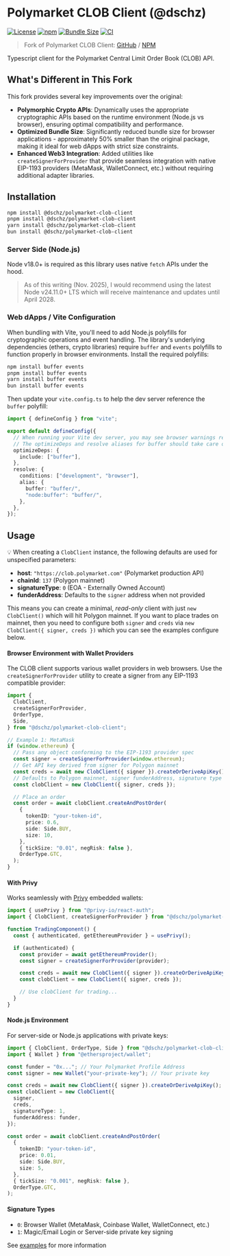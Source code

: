 # Polymarket CLOB Client (@dschz)

[![License](https://img.shields.io/badge/license-MIT-green)](LICENSE)
[![npm](https://img.shields.io/npm/v/@dschz/polymarket-clob-client?color=blue)](https://www.npmjs.com/package/@dschz/polymarket-clob-client)
[![Bundle Size](https://img.shields.io/bundlephobia/minzip/@dschz/polymarket-clob-client)](https://bundlephobia.com/package/@dschz/polymarket-clob-client)
[![CI](https://github.com/dsnchz/polymarket-clob-client/actions/workflows/ci.yaml/badge.svg)](https://github.com/dsnchz/polymarket-clob-client/actions/workflows/ci.yaml)

> Fork of Polymarket CLOB Client: [GitHub](https://github.com/Polymarket/clob-client) / [NPM](https://www.npmjs.com/package/@polymarket/clob-client)

Typescript client for the Polymarket Central Limit Order Book (CLOB) API.

## What's Different in This Fork

This fork provides several key improvements over the original:

- **Polymorphic Crypto APIs**: Dynamically uses the appropriate cryptographic APIs based on the runtime environment (Node.js vs browser), ensuring optimal compatibility and performance.
- **Optimized Bundle Size**: Significantly reduced bundle size for browser applications - approximately 50% smaller than the original package, making it ideal for web dApps with strict size constraints.
- **Enhanced Web3 Integration**: Added utilities like `createSignerForProvider` that provide seamless integration with native EIP-1193 providers (MetaMask, WalletConnect, etc.) without requiring additional adapter libraries.

## Installation

```bash
npm install @dschz/polymarket-clob-client
pnpm install @dschz/polymarket-clob-client
yarn install @dschz/polymarket-clob-client
bun install @dschz/polymarket-clob-client
```

### Server Side (Node.js)

Node v18.0+ is required as this library uses native `fetch` APIs under the hood.

> As of this writing (Nov. 2025), I would recommend using the latest Node v24.11.0+ LTS which will receive maintenance and updates until April 2028.

### Web dApps / Vite Configuration

When bundling with Vite, you'll need to add Node.js polyfills for cryptographic operations and event handling. The library's underlying dependencies (ethers, crypto libraries) require `buffer` and `events` polyfills to function properly in browser environments. Install the required polyfills:

```bash
npm install buffer events
pnpm install buffer events
yarn install buffer events
bun install buffer events
```

Then update your `vite.config.ts` to help the dev server reference the `buffer` polyfill:

```ts
import { defineConfig } from "vite";

export default defineConfig({
  // When running your Vite dev server, you may see browser warnings regarding Buffer.
  // The optimizeDeps and resolve aliases for buffer should take care of them
  optimizeDeps: {
    include: ["buffer"],
  },
  resolve: {
    conditions: ["development", "browser"],
    alias: {
      buffer: "buffer/",
      "node:buffer": "buffer/",
    },
  },
});
```

## Usage

💡 When creating a `ClobClient` instance, the following defaults are used for unspecified parameters:

- **host**: `"https://clob.polymarket.com"` (Polymarket production API)
- **chainId**: `137` (Polygon mainnet)
- **signatureType**: `0` (EOA - Externally Owned Account)
- **funderAddress**: Defaults to the `signer` address when not provided

This means you can create a minimal, _read-only_ client with just `new ClobClient()` which will hit Polygon mainnet. If you want to place trades on mainnet, then you need to configure both `signer` and `creds` via `new ClobClient({ signer, creds })` which you can see the examples configure below.

#### Browser Environment with Wallet Providers

The CLOB client supports various wallet providers in web browsers. Use the `createSignerForProvider` utility to create a signer from any EIP-1193 compatible provider:

```ts
import {
  ClobClient,
  createSignerForProvider,
  OrderType,
  Side,
} from "@dschz/polymarket-clob-client";

// Example 1: MetaMask
if (window.ethereum) {
  // Pass any object conforming to the EIP-1193 provider spec
  const signer = createSignerForProvider(window.ethereum);
  // Get API key derived from signer for Polygon mainnet
  const creds = await new ClobClient({ signer }).createOrDeriveApiKey();
  // Defaults to Polygon mainnet, signer funderAddress, signature type 0 for EOA
  const clobClient = new ClobClient({ signer, creds });

  // Place an order
  const order = await clobClient.createAndPostOrder(
    {
      tokenID: "your-token-id",
      price: 0.6,
      side: Side.BUY,
      size: 10,
    },
    { tickSize: "0.01", negRisk: false },
    OrderType.GTC,
  );
}
```

#### With Privy

Works seamlessly with [Privy](https://privy.io/) embedded wallets:

```ts
import { usePrivy } from "@privy-io/react-auth";
import { ClobClient, createSignerForProvider } from "@dschz/polymarket-clob-client";

function TradingComponent() {
  const { authenticated, getEthereumProvider } = usePrivy();

  if (authenticated) {
    const provider = await getEthereumProvider();
    const signer = createSignerForProvider(provider);

    const creds = await new ClobClient({ signer }).createOrDeriveApiKey();
    const clobClient = new ClobClient({ signer, creds });

    // Use clobClient for trading...
  }
}
```

#### Node.js Environment

For server-side or Node.js applications with private keys:

```ts
import { ClobClient, OrderType, Side } from "@dschz/polymarket-clob-client";
import { Wallet } from "@ethersproject/wallet";

const funder = "0x..."; // Your Polymarket Profile Address
const signer = new Wallet("your-private-key"); // Your private key

const creds = await new ClobClient({ signer }).createOrDeriveApiKey();
const clobClient = new ClobClient({
  signer,
  creds,
  signatureType: 1,
  funderAddress: funder,
});

const order = await clobClient.createAndPostOrder(
  {
    tokenID: "your-token-id",
    price: 0.01,
    side: Side.BUY,
    size: 5,
  },
  { tickSize: "0.001", negRisk: false },
  OrderType.GTC,
);
```

#### Signature Types

- `0`: Browser Wallet (MetaMask, Coinbase Wallet, WalletConnect, etc.)
- `1`: Magic/Email Login or Server-side private key signing

See [examples](examples/) for more information

